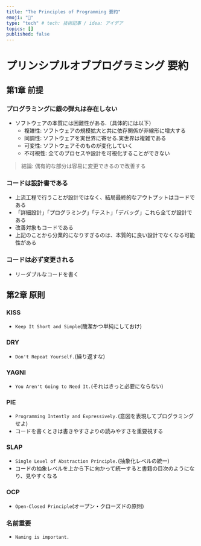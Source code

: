 ```yaml
---
title: "The Principles of Programming 要約"
emoji: "📌"
type: "tech" # tech: 技術記事 / idea: アイデア
topics: []
published: false
---
```


# プリンシプルオブプログラミング 要約

## 第1章 前提
### プログラミングに銀の弾丸は存在しない
- ソフトウェアの本質には困難性がある.（具体的には以下）
  - 複雑性: ソフトウェアの規模拡大と共に依存関係が非線形に増大する
  - 同調性: ソフトウェアを実世界に寄せる.実世界は複雑である
  - 可変性: ソフトウェアそのものが変化していく
  - 不可視性: 全てのプロセスや設計を可視化することができない
> 結論: 偶有的な部分は容易に変更できるので改善する

### コードは設計書である
- 上流工程で行うことが設計ではなく、結局最終的なアウトプットはコードである
- 「詳細設計」「プログラミング」「テスト」「デバッグ」これら全てが設計である
- 改善対象もコードである
- 上記のことから分業的になりすぎるのは、本質的に良い設計でなくなる可能性がある

### コードは必ず変更される
- リーダブルなコードを書く

## 第2章 原則

### KISS
- `Keep It Short and Simple`(簡潔かつ単純にしておけ)

### DRY
- `Don't Repeat Yourself.`(繰り返すな)

### YAGNI
- `You Aren't Going to Need It.`(それはきっと必要にならない)

### PIE
- `Programming Intently and Expressively.`(意図を表現してプログラミングせよ)
- コードを書くときは書きやすさよりの読みやすさを重要視する

### SLAP
- `Single Level of Abstraction Principle.`(抽象化レベルの統一)
- コードの抽象レベルを上から下に向かって統一すると書籍の目次のようになり、見やすくなる

### OCP
- `Open-Closed Principle`(オープン・クローズドの原則)

### 名前重要
- `Naming is important.`